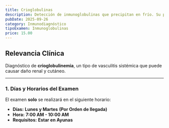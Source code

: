 ```yaml
---
title: Crioglobulinas
description: Detección de inmunoglobulinas que precipitan en frío. Su presencia se asocia a **vasculitis, mieloma y hepatitis C**.
pubDate: 2025-09-26
category: Inmunodiagnóstico
tipoExamen: Inmunoglobulinas
price: 15.00
---
```


## Relevancia Clínica
Diagnóstico de **crioglobulinemia**, un tipo de vasculitis sistémica que puede causar daño renal y cutáneo.

---
### 1. Días y Horarios del Examen

El examen **solo** se realizará en el siguiente horario:

* **Días:** **Lunes y Martes** **(Por Orden de llegada)**
* **Hora:** **7:00 AM - 10:00 AM**
* **Requisitos:** **Estar en Ayunas**
